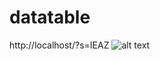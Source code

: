 # datatable
http://localhost/?s=IEAZ
![alt text](https://raw.githubusercontent.com/username/projectname/branch/path/to/img.png)
